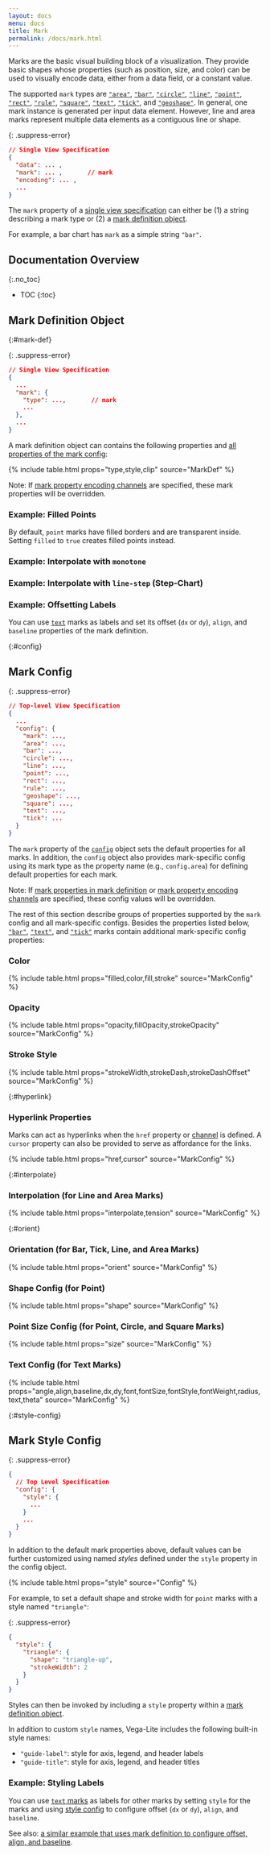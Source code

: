 ```yaml
---
layout: docs
menu: docs
title: Mark
permalink: /docs/mark.html
---
```


Marks are the basic visual building block of a visualization. They provide basic shapes whose properties (such as position, size, and color) can be used to visually encode data, either from a data field, or a constant value.

The supported `mark` types are
[`"area"`](area.html),
[`"bar"`](bar.html),
[`"circle"`](circle.html),
[`"line"`](line.html),
[`"point"`](point.html),
[`"rect"`](rectangle.html),
[`"rule"`](rule.html),
[`"square"`](square.html),
[`"text"`](text.html),
[`"tick"`](tick.html),
and [`"geoshape"`](geoshape.html).
In general, one mark instance is generated per input data element. However, line and area marks represent multiple data elements as a contiguous line or shape.

<!-- why mark-based approach over chart typology + but we support variety of chart types -->

{: .suppress-error}
```json
// Single View Specification
{
  "data": ... ,
  "mark": ... ,       // mark
  "encoding": ... ,
  ...
}
```

The `mark` property of a [single view specification](spec.html#single) can either be (1) a string describing a mark type or (2) a [mark definition object](#mark-def).

For example, a bar chart has `mark` as a simple string `"bar"`.

<span class="vl-example" data-name="bar"></span>

## Documentation Overview
{:.no_toc}

- TOC
{:toc}

## Mark Definition Object
{:#mark-def}


{: .suppress-error}
```json
// Single View Specification
{
  ...
  "mark": {
    "type": ...,       // mark
    ...
  },
  ...
}
```

A mark definition object can contains the following properties and [all properties of the mark config](#config):

{% include table.html props="type,style,clip" source="MarkDef" %}

Note: If [mark property encoding channels](encoding.html#mark-prop) are specified, these mark properties will be overridden.

### Example: Filled Points

By default, `point` marks have filled borders and are transparent inside. Setting `filled` to `true` creates filled points instead.

<span class="vl-example" data-name="point_filled"></span>

### Example: Interpolate with `monotone`

<span class="vl-example" data-name="line_monotone"></span>

### Example: Interpolate with `line-step` (Step-Chart)

<span class="vl-example" data-name="line_step"></span>

### Example: Offsetting Labels

You can use [`text`](text.html) marks as labels and set its offset (`dx` or `dy`), `align`, and `baseline` properties of the mark definition.

<span class="vl-example" data-name="layer_bar_labels"></span>


{:#config}
## Mark Config

{: .suppress-error}
```json
// Top-level View Specification
{
  ...
  "config": {
    "mark": ...,
    "area": ...,
    "bar": ...,
    "circle": ...,
    "line": ...,
    "point": ...,
    "rect": ...,
    "rule": ...,
    "geoshape": ...,
    "square": ...,
    "text": ...,
    "tick": ...
  }
}
```

The `mark` property of the [`config`](config.html) object sets the default properties for all marks. In addition, the `config` object also provides mark-specific config using its mark type as the property name (e.g., `config.area`) for defining default properties for each mark.

Note: If [mark properties in mark definition](#mark-def) or [mark property encoding channels](encoding.html#mark-prop) are specified, these config values will be overridden.

The rest of this section describe groups of properties supported by the `mark` config and all mark-specific configs.  Besides the properties listed below, [`"bar"`](bar.html#config), [`"text"`](text.html#config), and [`"tick"`](tick.html#config) marks contain additional mark-specific config properties:

### Color

{% include table.html props="filled,color,fill,stroke" source="MarkConfig" %}

### Opacity

{% include table.html props="opacity,fillOpacity,strokeOpacity" source="MarkConfig" %}

### Stroke Style

{% include table.html props="strokeWidth,strokeDash,strokeDashOffset" source="MarkConfig" %}

{:#hyperlink}
### Hyperlink Properties

Marks can act as hyperlinks when the `href` property or [channel](encoding.html#href) is defined. A `cursor` property can also be provided to serve as affordance for the links.

{% include table.html props="href,cursor" source="MarkConfig" %}

<!-- one example for custom fill/stroke -->

{:#interpolate}
### Interpolation (for Line and Area Marks)

{% include table.html props="interpolate,tension" source="MarkConfig" %}

{:#orient}
### Orientation (for Bar, Tick, Line, and Area Marks)

{% include table.html props="orient" source="MarkConfig" %}

### Shape Config (for Point)

{% include table.html props="shape" source="MarkConfig" %}


### Point Size Config (for Point, Circle, and Square Marks)

{% include table.html props="size" source="MarkConfig" %}


### Text Config (for Text Marks)

{% include table.html props="angle,align,baseline,dx,dy,font,fontSize,fontStyle,fontWeight,radius,text,theta" source="MarkConfig" %}


{:#style-config}
## Mark Style Config

{: .suppress-error}
```json
{
  // Top Level Specification
  "config": {
    "style": {
      ...
    }
    ...
  }
}
```

In addition to the default mark properties above, default values can be further customized using named _styles_ defined under the `style` property in the config object.

{% include table.html props="style" source="Config" %}

For example, to set a default shape and stroke width for `point` marks with a style named `"triangle"`:

{: .suppress-error}
```json
{
  "style": {
    "triangle": {
      "shape": "triangle-up",
      "strokeWidth": 2
    }
  }
}
```

Styles can then be invoked by including a `style` property within a [mark definition object](#mark-def).

In addition to custom `style` names, Vega-Lite includes the following built-in style names:

- `"guide-label"`: style for axis, legend, and header labels
- `"guide-title"`: style for axis, legend, and header titles

### Example: Styling Labels

You can use [`text` marks](text.html) as labels for other marks by setting `style` for the marks and using [style config](mark.html#style-config) to configure offset (`dx` or `dy`), `align`, and `baseline`.

<span class="vl-example" data-name="layer_bar_labels_style"></span>

See also: [a similar example that uses mark definition to configure offset, align, and baseline](text.html#labels).
